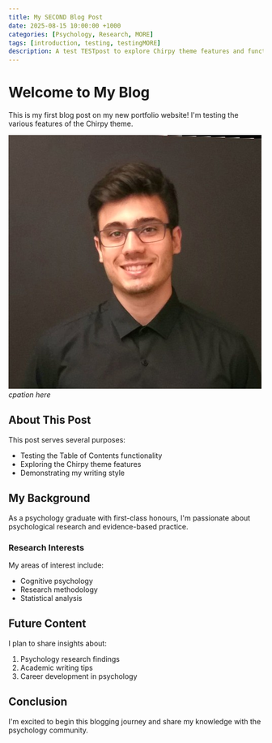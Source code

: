 ```yaml
---
title: My SECOND Blog Post
date: 2025-08-15 10:00:00 +1000
categories: [Psychology, Research, MORE]
tags: [introduction, testing, testingMORE]
description: A test TESTpost to explore Chirpy theme features and functionality.
---
```


# Welcome to My Blog

This is my first blog post on my new portfolio website! I'm testing the various features of the Chirpy theme.

![y pic](/assets/img/profilepic.jpg)
_cpation here_

## About This Post

This post serves several purposes:
- Testing the Table of Contents functionality
- Exploring the Chirpy theme features
- Demonstrating my writing style

## My Background

As a psychology graduate with first-class honours, I'm passionate about psychological research and evidence-based practice.

### Research Interests

My areas of interest include:
- Cognitive psychology
- Research methodology
- Statistical analysis

## Future Content

I plan to share insights about:
1. Psychology research findings
2. Academic writing tips
3. Career development in psychology

## Conclusion

I'm excited to begin this blogging journey and share my knowledge with the psychology community.
